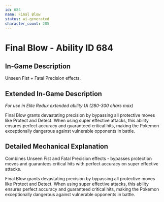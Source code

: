 ```yaml
---
id: 684
name: Final Blow
status: ai-generated
character_count: 285
---
```


# Final Blow - Ability ID 684

## In-Game Description
Unseen Fist + Fatal Precision effects.

## Extended In-Game Description
*For use in Elite Redux extended ability UI (280-300 chars max)*

Final Blow grants devastating precision by bypassing all protective moves like Protect and Detect. When using super effective attacks, this ability ensures perfect accuracy and guaranteed critical hits, making the Pokemon exceptionally dangerous against vulnerable opponents in battle.

## Detailed Mechanical Explanation

Combines Unseen Fist and Fatal Precision effects - bypasses protection moves and guarantees critical hits with perfect accuracy on super effective attacks.

Final Blow grants devastating precision by bypassing all protective moves like Protect and Detect. When using super effective attacks, this ability ensures perfect accuracy and guaranteed critical hits, making the Pokemon exceptionally dangerous against vulnerable opponents in battle.